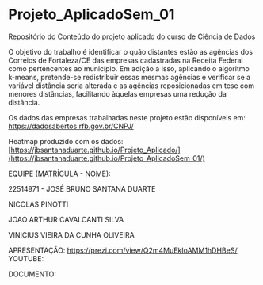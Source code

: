 # Projeto_AplicadoSem_01
Repositório do Conteúdo do projeto aplicado do curso de Ciência de Dados

O objetivo do trabalho é identificar o quão distantes estão as agências dos Correios de Fortaleza/CE das empresas cadastradas na Receita Federal como pertencentes ao município. Em adição a isso, aplicando o algoritmo k-means, pretende-se redistribuir essas mesmas agências e verificar se a variável distância seria alterada e as agências reposicionadas em tese com menores distâncias, facilitando àquelas empresas uma redução da distância.

Os dados das empresas trabalhadas neste projeto estão disponíveis em:
https://dadosabertos.rfb.gov.br/CNPJ/

Heatmap produzido com os dados:
[https://jbsantanaduarte.github.io/Projeto_Aplicado/](https://jbsantanaduarte.github.io/Projeto_AplicadoSem_01/)


EQUIPE (MATRÍCULA - NOME):

22514971 - JOSÉ BRUNO SANTANA DUARTE

NICOLAS PINOTTI

JOAO ARTHUR CAVALCANTI SILVA

VINICIUS VIEIRA DA CUNHA OLIVEIRA

APRESENTAÇÃO:
https://prezi.com/view/Q2m4MuEkIoAMM1hDHBeS/
YOUTUBE:

DOCUMENTO:
